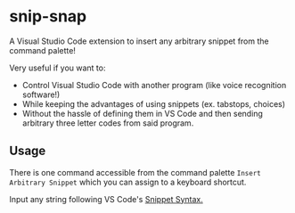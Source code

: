 # snip-snap

A Visual Studio Code extension to insert any arbitrary snippet from the command palette!

Very useful if you want to:

- Control Visual Studio Code with another program (like voice recognition software!)
- While keeping the advantages of using snippets (ex. tabstops, choices)
- Without the hassle of defining them in VS Code and then sending arbitrary three letter codes from said program.

## Usage

There is one command accessible from the command palette `Insert Arbitrary Snippet` which you can assign to a keyboard shortcut.

Input any string following VS Code's [Snippet Syntax.](https://code.visualstudio.com/docs/editor/userdefinedsnippets#_snippet-syntax)
